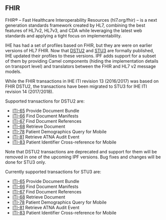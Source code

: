 ## FHIR

FHIR® – Fast Healthcare Interoperability Resources (hl7.org/fhir) – is a next generation standards framework created by HL7,
combining the best features of HL7v2, HL7v3, and CDA while leveraging the latest web standards and applying a tight focus on implementability.

IHE has had a set of profiles based on FHIR, but they are were on earlier versions of HL7 FHIR. Now that [DSTU2](https://hl7.org/fhir/DSTU2/index.html) 
and [STU3](https://hl7.org/fhir/index.html) are formally published,
IHE updated their profiles to these versions. IPF adds support for a subset of them by providing Camel components (hiding the 
 implementation details on transport level) and translators between the FHIR and HL7 v2 message models.

While the FHIR transactions in IHE ITI revision 13 (2016/2017) was based on FHIR DSTU2,
the transactions have been migrated to STU3 for IHE ITI revision 14 (2017/2018).

Supported transactions for DSTU2 are:

* [ITI-65](../ipf-platform-camel-ihe-fhir-dstu2-mhd/iti65.html) Provide Document Bundle
* [ITI-66](../ipf-platform-camel-ihe-fhir-dstu2-mhd/iti66.html) Find Document Manifests
* [ITI-67](../ipf-platform-camel-ihe-fhir-dstu2-mhd/iti67.html) Find Document References
* [ITI-68](../ipf-platform-camel-ihe-fhir-dstu2-mhd/iti68.html) Retrieve Document
* [ITI-78](../ipf-platform-camel-ihe-fhir-dstu2-pixpdq/iti78.html) Patient Demographics Query for Mobile
* [ITI-81](../ipf-platform-camel-ihe-fhir-dstu2-atna/iti81.html) Retrieve ATNA Audit Event
* [ITI-83](../ipf-platform-camel-ihe-fhir-dstu2-pixpdq/iti83.html) Patient Identifier Cross-reference for Mobile

Note that DSTU2 transactions are deprecated and support for them will be removed in one of the upcoming IPF versions.
Bug fixes and changes will be done for STU3 only. 

Currently supported transactions for STU3 are:

* [ITI-65](../ipf-platform-camel-ihe-fhir-stu3-mhd/iti65.html) Provide Document Bundle
* [ITI-66](../ipf-platform-camel-ihe-fhir-stu3-mhd/iti66.html) Find Document Manifests
* [ITI-67](../ipf-platform-camel-ihe-fhir-stu3-mhd/iti67.html) Find Document References
* [ITI-68](../ipf-platform-camel-ihe-fhir-stu3-mhd/iti68.html) Retrieve Document
* [ITI-78](../ipf-platform-camel-ihe-fhir-stu3-pixpdq/iti78.html) Patient Demographics Query for Mobile
* [ITI-81](../ipf-platform-camel-ihe-fhir-stu3-atna/iti81.html) Retrieve ATNA Audit Event
* [ITI-83](../ipf-platform-camel-ihe-fhir-stu3-pixpdq/iti83.html) Patient Identifier Cross-reference for Mobile